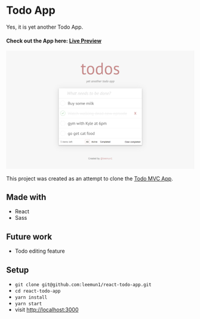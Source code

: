# Todo App
Yes, it is yet another Todo App.

#### Check out the App here: [Live Preview](https://todos-leemun1.herokuapp.com/)

![screenshot](./public/screenshot.png)

This project was created as an attempt to clone the [Todo MVC App](http://todomvc.com/examples/react/#/).

## Made with
- React
- Sass

## Future work
 - Todo editing feature

## Setup
- `git clone git@github.com:leemun1/react-todo-app.git`
- `cd react-todo-app`
- `yarn install`
- `yarn start`
- visit [http://localhost:3000](http://localhost:3000)